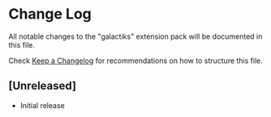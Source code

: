 # Change Log

All notable changes to the "galactiks" extension pack will be documented in this file.

Check [Keep a Changelog](http://keepachangelog.com/) for recommendations on how to structure this file.

## [Unreleased]

- Initial release
